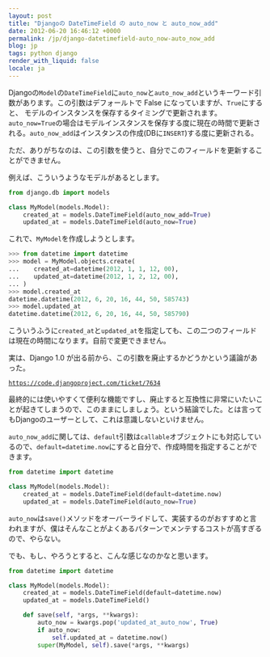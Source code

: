 ```yaml
---
layout: post
title: "Djangoの DateTimeField の auto_now と auto_now_add"
date: 2012-06-20 16:46:12 +0000
permalink: /jp/django-datetimefield-auto_now-auto_now_add
blog: jp
tags: python django
render_with_liquid: false
locale: ja
---
```


Djangoの`Model`の`DateTimeField`に`auto_now`と`auto_now_add`というキーワード引数があります。この引数はデフォールトで False になっていますが、`True`にすると、 モデルのインスタンスを保存するタイミングで更新されます。`auto_now=True`の場合はモデルインスタンスを保存する度に現在の時間で更新される。`auto_now_add`はインスタンスの作成(DBに`INSERT`)する度に更新される。

ただ、ありがちなのは、この引数を使うと、自分でこのフィールドを更新することができません。

例えば、こういうようなモデルがあるとします。

```python
from django.db import models

class MyModel(models.Model):
    created_at = models.DateTimeField(auto_now_add=True)
    updated_at = models.DateTimeField(auto_now=True)
```

これで、`MyModel`を作成しようとします。

```python
>>> from datetime import datetime
>>> model = MyModel.objects.create(
...    created_at=datetime(2012, 1, 1, 12, 00),
...    updated_at=datetime(2012, 1, 2, 12, 00),
... )
>>> model.created_at
datetime.datetime(2012, 6, 20, 16, 44, 50, 585743)
>>> model.updated_at
datetime.datetime(2012, 6, 20, 16, 44, 50, 585790)
```

こういうふうに`created_at`と`updated_at`を指定しても、この二つのフィールドは現在の時間になります。自前で変更できません。

実は、Django 1.0 が出る前から、この引数を廃止するかどうかという議論があった。

[`https://code.djangoproject.com/ticket/7634`](https://code.djangoproject.com/ticket/7634)

最終的には使いやすくて便利な機能ですし、廃止すると互換性に非常にいたいことが起きてしまうので、このままにしましょう。という結論でした。とは言ってもDjangoのユーザーとして、これは意識しないといけません。

`auto_now_add`に関しては、`default`引数は`callable`オブジェクトにも対応しているので、`default=datetime.now`にすると自分で、作成時間を指定することができます。

```python
from datetime import datetime

class MyModel(models.Model):
    created_at = models.DateTimeField(default=datetime.now)
    updated_at = models.DateTimeField(auto_now=True)
```

`auto_now`は`save()`メソッドをオーバーライドして、実装するのがおすすめと言われますが、僕はそんなことがよくあるパターンでメンテするコストが高すぎるので、やらない。

でも、もし、やろうとすると、こんな感じなのかなと思います。

```python
from datetime import datetime

class MyModel(models.Model):
    created_at = models.DateTimeField(default=datetime.now)
    updated_at = models.DateTimeField()

    def save(self, *args, **kwargs):
        auto_now = kwargs.pop('updated_at_auto_now', True)
        if auto_now:
            self.updated_at = datetime.now()
        super(MyModel, self).save(*args, **kwargs)
```
